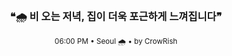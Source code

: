 <div align="center">

<br>

<h3>❝🌧️ 비 오는 저녁, 집이 더욱 포근하게 느껴집니다❞</h3>

<sub>06:00 PM • Seoul 🌧️ • by CrowRish</sub>

<br>

</div>